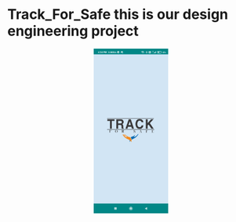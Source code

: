 # Track_For_Safe this is our design engineering project

<img src="screenshot/Screenshot_1.jpg" style="width: 30%; display: block; margin-left: auto; margin-right: auto;">
       
